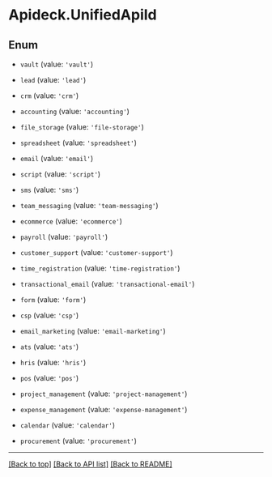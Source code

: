 # Apideck.UnifiedApiId

## Enum


* `vault` (value: `'vault'`)

* `lead` (value: `'lead'`)

* `crm` (value: `'crm'`)

* `accounting` (value: `'accounting'`)

* `file_storage` (value: `'file-storage'`)

* `spreadsheet` (value: `'spreadsheet'`)

* `email` (value: `'email'`)

* `script` (value: `'script'`)

* `sms` (value: `'sms'`)

* `team_messaging` (value: `'team-messaging'`)

* `ecommerce` (value: `'ecommerce'`)

* `payroll` (value: `'payroll'`)

* `customer_support` (value: `'customer-support'`)

* `time_registration` (value: `'time-registration'`)

* `transactional_email` (value: `'transactional-email'`)

* `form` (value: `'form'`)

* `csp` (value: `'csp'`)

* `email_marketing` (value: `'email-marketing'`)

* `ats` (value: `'ats'`)

* `hris` (value: `'hris'`)

* `pos` (value: `'pos'`)

* `project_management` (value: `'project-management'`)

* `expense_management` (value: `'expense-management'`)

* `calendar` (value: `'calendar'`)

* `procurement` (value: `'procurement'`)


---

[[Back to top]](#) [[Back to API list]](../../../../README.md#documentation-for-api-endpoints) [[Back to README]](../../../../README.md)



